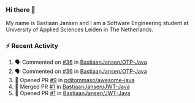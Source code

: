 ### Hi there 👋

My name is Bastiaan Jansen and I am a Software Engineering student at University of Applied Sciences Leiden in The Netherlands. 

### ⚡ Recent Activity
<!--START_SECTION:activity-->
1. 🗣 Commented on [#36](https://github.com/BastiaanJansen/OTP-Java/issues/36) in [BastiaanJansen/OTP-Java](https://github.com/BastiaanJansen/OTP-Java)
2. 🗣 Commented on [#36](https://github.com/BastiaanJansen/OTP-Java/issues/36) in [BastiaanJansen/OTP-Java](https://github.com/BastiaanJansen/OTP-Java)
3. 💪 Opened PR [#9](https://github.com/pditommaso/awesome-java/pull/9) in [pditommaso/awesome-java](https://github.com/pditommaso/awesome-java)
4. 🎉 Merged PR [#1](https://github.com/BastiaanJansen/JWT-Java/pull/1) in [BastiaanJansen/JWT-Java](https://github.com/BastiaanJansen/JWT-Java)
5. 💪 Opened PR [#1](https://github.com/BastiaanJansen/JWT-Java/pull/1) in [BastiaanJansen/JWT-Java](https://github.com/BastiaanJansen/JWT-Java)
<!--END_SECTION:activity-->

<!--
**BastiaanJansen/BastiaanJansen** is a ✨ _special_ ✨ repository because its `README.md` (this file) appears on your GitHub profile.

Here are some ideas to get you started:

- 🔭 I’m currently working on ...
- 🌱 I’m currently learning ...
- 👯 I’m looking to collaborate on ...
- 🤔 I’m looking for help with ...
- 💬 Ask me about ...
- 📫 How to reach me: ...
- 😄 Pronouns: ...
- ⚡ Fun fact: ...
-->

